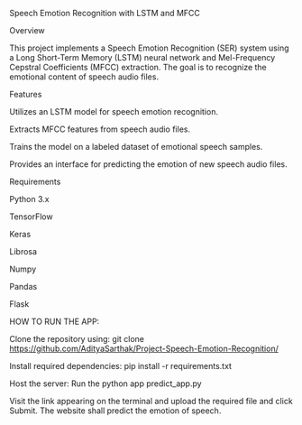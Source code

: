 Speech Emotion Recognition with LSTM and MFCC


Overview


This project implements a Speech Emotion Recognition (SER) system using a Long Short-Term Memory (LSTM) neural network and Mel-Frequency Cepstral Coefficients (MFCC) extraction. The goal is to recognize the emotional content of speech audio files.

Features


Utilizes an LSTM model for speech emotion recognition.

Extracts MFCC features from speech audio files.

Trains the model on a labeled dataset of emotional speech samples.

Provides an interface for predicting the emotion of new speech audio files.




Requirements

Python 3.x

TensorFlow

Keras

Librosa

Numpy

Pandas

Flask


HOW TO RUN THE APP:

Clone the repository using:
git clone https://github.com/AdityaSarthak/Project-Speech-Emotion-Recognition/

Install required dependencies:
pip install -r requirements.txt

Host the server:
Run the python app predict_app.py

Visit the link appearing on the terminal and upload the required file and click Submit.
The website shall predict the emotion of speech.
